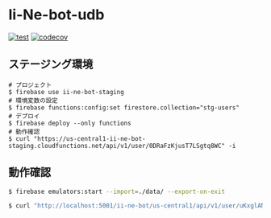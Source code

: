 # Ii-Ne-bot-udb

[![test](https://github.com/FooQooProject/Ii-Ne-bot-udb/actions/workflows/test.yaml/badge.svg)](https://github.com/FooQooProject/Ii-Ne-bot-udb/actions/workflows/test.yaml)
[![codecov](https://codecov.io/gh/FooQooProject/Ii-Ne-bot-user-api/branch/develop/graph/badge.svg?token=K6P127HQC8)](https://codecov.io/gh/FooQooProject/Ii-Ne-bot-user-api)

## ステージング環境

```
# プロジェクト
$ firebase use ii-ne-bot-staging
# 環境変数の設定
$ firebase functions:config:set firestore.collection="stg-users"
# デプロイ
$ firebase deploy --only functions
# 動作確認
$ curl "https://us-central1-ii-ne-bot-staging.cloudfunctions.net/api/v1/user/0DRaFzKjusT7LSgtq8WC" -i
```

## 動作確認

```bash
$ firebase emulators:start --import=./data/ --export-on-exit

$ curl "http://localhost:5001/ii-ne-bot/us-central1/api/v1/user/uKxglANVQw2mURl29QeM"
```
